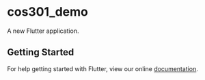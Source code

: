 # cos301_demo

A new Flutter application.

## Getting Started

For help getting started with Flutter, view our online
[documentation](https://flutter.io/).
